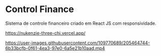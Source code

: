 # Control Finance

Sistema de controle financeiro criado em React JS com responsividade.

https://nukenzie-three-chi.vercel.app/

https://user-images.githubusercontent.com/109770689/205464744-6b33bcfb-0f61-4ea3-97e0-6a5e21b10aad.mp4


